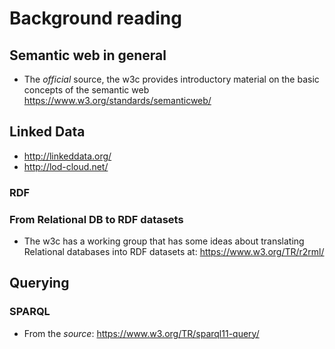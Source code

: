 # Background reading

## Semantic web in general


* The _official_ source, the w3c provides introductory material on the basic concepts of the semantic web https://www.w3.org/standards/semanticweb/

## Linked Data

* http://linkeddata.org/
* http://lod-cloud.net/

### RDF

### From Relational DB to RDF datasets

* The w3c has a working group that has some ideas about translating Relational databases into RDF datasets at:
https://www.w3.org/TR/r2rml/

## Querying

### SPARQL

* From the _source_: https://www.w3.org/TR/sparql11-query/
